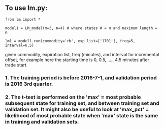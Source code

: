 ## To use lm.py:

`from lm import *`

`model1 = LM_model(m=3, n=4) # where states # = m and maximum length = n`

`lm1 = model1.run(commodity='rb', exp_list=['1701'], freq=5, interval=0.5)`

given commodity, expiration list, freq (minutes), and interval for incremental offset, 
for example here the starting time is 0, 0.5, ...., 4.5 minutes after trade start.

### 1. The training period is before 2016-7-1, and validation period is 2016 3rd quarter.

### 2. The t-test is performed on the 'max' = most probable subsequent state for training set, and between training set and validation set. It might also be useful to look at 'max_pct' = likelihood of most probable state when 'max' state is the same in training and validation sets.


